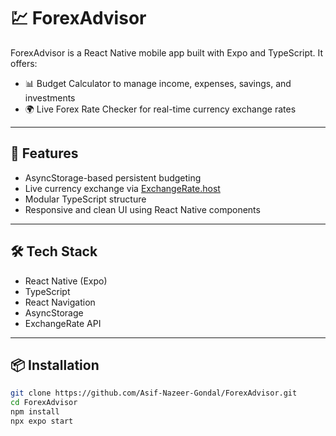 # 💹 ForexAdvisor

ForexAdvisor is a React Native mobile app built with Expo and TypeScript. It offers:

- 📊 Budget Calculator to manage income, expenses, savings, and investments
- 🌍 Live Forex Rate Checker for real-time currency exchange rates

---

## 🚀 Features

- AsyncStorage-based persistent budgeting
- Live currency exchange via [ExchangeRate.host](https://exchangerate.host)
- Modular TypeScript structure
- Responsive and clean UI using React Native components

---

## 🛠️ Tech Stack

- React Native (Expo)
- TypeScript
- React Navigation
- AsyncStorage
- ExchangeRate API

---

## 📦 Installation

```bash
git clone https://github.com/Asif-Nazeer-Gondal/ForexAdvisor.git
cd ForexAdvisor
npm install
npx expo start
